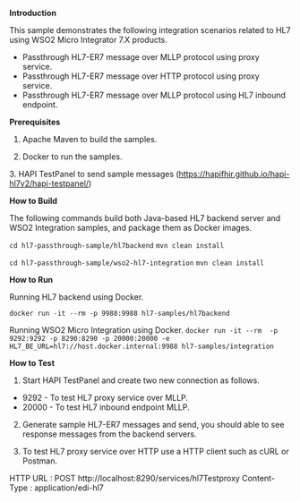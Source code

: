 **Introduction** 

This sample demonstrates the following integration scenarios related to HL7 using WSO2 Micro Integrator 7.X products. 

* Passthrough HL7-ER7 message over MLLP protocol using proxy service. 
* Passthrough HL7-ER7 message over HTTP protocol using proxy service. 
* Passthrough HL7-ER7 message over MLLP protocol using HL7 inbound endpoint. 


**Prerequisites**

1. Apache Maven to build the samples. 

2. Docker to run the samples.

3. HAPI TestPanel to send sample messages (https://hapifhir.github.io/hapi-hl7v2/hapi-testpanel/)


**How to Build**  

The following commands build both Java-based HL7 backend server and WSO2 Integration samples, and package them as Docker images.  

`cd hl7-passthrough-sample/hl7backend`
`mvn clean install`

`cd hl7-passthrough-sample/wso2-hl7-integration`
`mvn clean install` 


**How to Run**

Running HL7 backend using Docker.

`docker run -it --rm -p 9988:9988 hl7-samples/hl7backend`

Running WSO2 Micro Integration using Docker.
`docker run -it --rm  -p 9292:9292 -p 8290:8290 -p 20000:20000 -e HL7_BE_URL=hl7://host.docker.internal:9988 hl7-samples/integration`

**How to Test**

1. Start HAPI TestPanel and create two new connection as follows. 

- 9292 - To test HL7 proxy service over MLLP.
- 20000 - To test HL7 inbound endpoint MLLP.


2. Generate sample HL7-ER7 messages and send, you should able to see response messages from the backend servers. 

3. To test HL7 proxy service over HTTP use a HTTP client such as cURL or Postman. 

HTTP URL : POST http://localhost:8290/services/hl7Testproxy
Content-Type : application/edi-hl7




